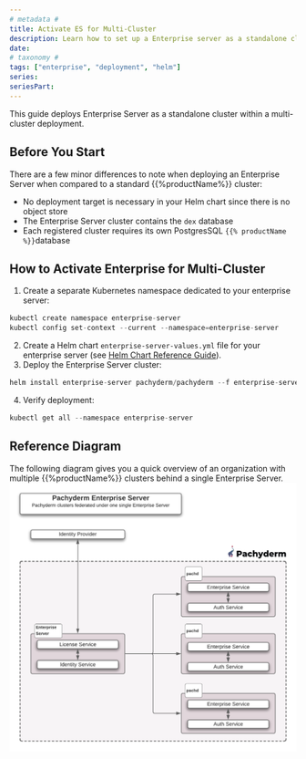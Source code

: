 ```yaml
---
# metadata # 
title: Activate ES for Multi-Cluster
description: Learn how to set up a Enterprise server as a standalone cluster within a multi-cluster deployment.
date: 
# taxonomy #
tags: ["enterprise", "deployment", "helm"]
series:
seriesPart:
---
```


This guide deploys Enterprise Server as a standalone cluster within a multi-cluster deployment.

## Before You Start 

There are a few minor differences to note when deploying an Enterprise Server when compared to a standard {{%productName%}} cluster:

- No deployment target is necessary in your Helm chart since there is no object store
- The Enterprise Server cluster contains the `dex` database
- Each registered cluster requires its own PostgresSQL `{{% productName %}}`database
  
##  How to Activate Enterprise for Multi-Cluster 


1. Create a separate Kubernetes namespace dedicated to your enterprise server:
```s
kubectl create namespace enterprise-server
kubectl config set-context --current --namespace=enterprise-server
```
2. Create a Helm chart `enterprise-server-values.yml` file for your enterprise server (see [Helm Chart Reference Guide](../../../../reference/helm-values)). 
3. Deploy the Enterprise Server cluster:
```s
helm install enterprise-server pachyderm/pachyderm --f enterprise-server-values.yml
```
4. Verify deployment:
```s
kubectl get all --namespace enterprise-server
```

## Reference  Diagram 
The following diagram gives you a quick overview of an organization with multiple {{%productName%}} clusters behind a single Enterprise Server.
![Enterprise Server General Deployment](/images/enterprise-server.png)
